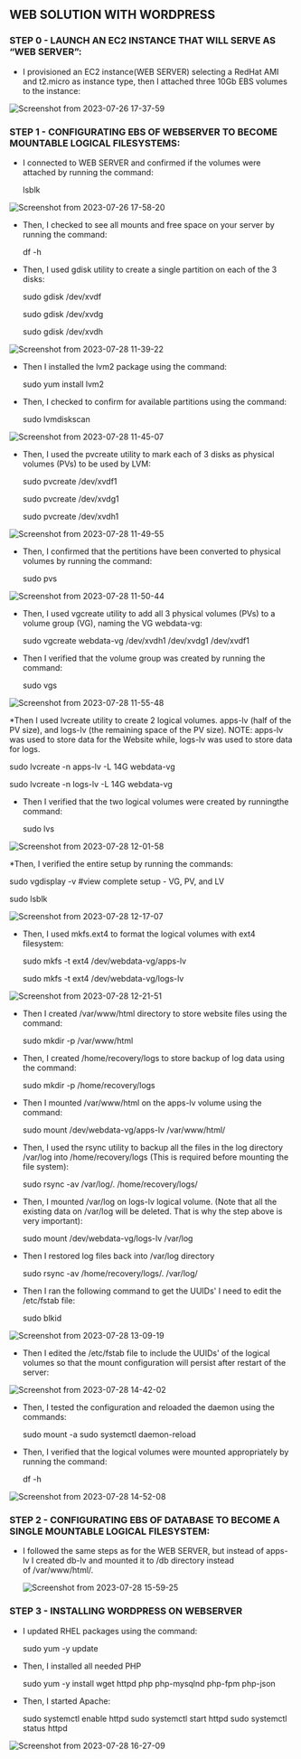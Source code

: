 ## WEB SOLUTION WITH WORDPRESS

### STEP 0 - LAUNCH AN EC2 INSTANCE THAT WILL SERVE AS “WEB SERVER”:
* I provisioned an EC2 instance(WEB SERVER) selecting a RedHat AMI and t2.micro as instance type, then I attached three 10Gb EBS volumes to the instance:
  
![Screenshot from 2023-07-26 17-37-59](https://github.com/AbooHamzah/darey.io-pbl/assets/108676700/9e490ac5-b562-41e5-8fea-d8ccc8602b1d)

  
### STEP 1 - CONFIGURATING EBS OF WEBSERVER TO BECOME MOUNTABLE LOGICAL FILESYSTEMS:

* I connected to WEB SERVER and confirmed if the volumes were attached by running the command:

  lsblk

![Screenshot from 2023-07-26 17-58-20](https://github.com/AbooHamzah/darey.io-pbl/assets/108676700/35625a6d-9673-46e6-94cc-f4d035846f73)

* Then, I checked to see all mounts and free space on your server by running the command:

  df -h

* Then, I used gdisk utility to create a single partition on each of the 3 disks:

  sudo gdisk /dev/xvdf
  
  sudo gdisk /dev/xvdg
  
  sudo gdisk /dev/xvdh

![Screenshot from 2023-07-28 11-39-22](https://github.com/AbooHamzah/darey.io-pbl/assets/108676700/1bef49a0-9b27-4691-a0b5-5862d3b9465e)

* Then I installed the lvm2 package using the command:

   sudo yum install lvm2

* Then, I checked to confirm for available partitions using the command:

  sudo lvmdiskscan

![Screenshot from 2023-07-28 11-45-07](https://github.com/AbooHamzah/darey.io-pbl/assets/108676700/c72424ac-8ca6-48f9-ad91-f4534fe5abe7)

* Then, I used the pvcreate utility to mark each of 3 disks as physical volumes (PVs) to be used by LVM:

  sudo pvcreate /dev/xvdf1
  
  sudo pvcreate /dev/xvdg1
  
  sudo pvcreate /dev/xvdh1


![Screenshot from 2023-07-28 11-49-55](https://github.com/AbooHamzah/darey.io-pbl/assets/108676700/277768cd-6183-4c25-9455-857c4019edeb)

* Then, I confirmed that the pertitions have been converted to physical volumes by running the command:

  sudo pvs
  
![Screenshot from 2023-07-28 11-50-44](https://github.com/AbooHamzah/darey.io-pbl/assets/108676700/8ff5afc1-fa82-43f4-af2c-b993e9644741)

* Then, I used vgcreate utility to add all 3 physical volumes (PVs) to a volume group (VG), naming the VG webdata-vg:

  sudo vgcreate webdata-vg /dev/xvdh1 /dev/xvdg1 /dev/xvdf1
  
* Then I verified that the volume group was created by running the command:

  sudo vgs
  
![Screenshot from 2023-07-28 11-55-48](https://github.com/AbooHamzah/darey.io-pbl/assets/108676700/08308e9f-2f1e-49cc-bcbd-c6972501425e)

*Then I used lvcreate utility to create 2 logical volumes. apps-lv (half of the PV size), and logs-lv  (the remaining space of the PV size). NOTE: apps-lv was used to store data for the Website while, logs-lv was used to store data for logs.

  sudo lvcreate -n apps-lv -L 14G webdata-vg

  sudo lvcreate -n logs-lv -L 14G webdata-vg

* Then I verified that the two logical volumes were created by runningthe command:

  sudo lvs

![Screenshot from 2023-07-28 12-01-58](https://github.com/AbooHamzah/darey.io-pbl/assets/108676700/5d9917a0-6bac-43c2-8961-d655810b5457)

*Then, I verified the entire setup by running the commands:

  sudo vgdisplay -v #view complete setup - VG, PV, and LV
  
  sudo lsblk

![Screenshot from 2023-07-28 12-17-07](https://github.com/AbooHamzah/darey.io-pbl/assets/108676700/dc962826-92cd-485a-8a71-164c015e42ea)

* Then, I used mkfs.ext4 to format the logical volumes with ext4 filesystem:
 
  sudo mkfs -t ext4 /dev/webdata-vg/apps-lv
  
  sudo mkfs -t ext4 /dev/webdata-vg/logs-lv

![Screenshot from 2023-07-28 12-21-51](https://github.com/AbooHamzah/darey.io-pbl/assets/108676700/196f4b9e-fc48-4d90-8f46-726135c552b5)

* Then I created /var/www/html directory to store website files using the command:

  sudo mkdir -p /var/www/html

* Then, I created /home/recovery/logs to store backup of log data using the command:

  sudo mkdir -p /home/recovery/logs

* Then I mounted /var/www/html on the apps-lv volume using the command:

  sudo mount /dev/webdata-vg/apps-lv /var/www/html/

* Then, I used the rsync utility to backup all the files in the log directory /var/log into /home/recovery/logs (This is required before mounting the file system):

  sudo rsync -av /var/log/. /home/recovery/logs/

* Then, I mounted /var/log on logs-lv logical volume. (Note that all the existing data on /var/log will be deleted.       That is why the step above is very important):
  
    sudo mount /dev/webdata-vg/logs-lv /var/log
  
*  Then I restored log files back into /var/log directory
 
    sudo rsync -av /home/recovery/logs/. /var/log/

*   Then I ran the following command to get the UUIDs' I need to edit the /etc/fstab file:

    sudo blkid
    
![Screenshot from 2023-07-28 13-09-19](https://github.com/AbooHamzah/darey.io-pbl/assets/108676700/eb5b4579-a7c4-490b-a335-f11933192cea)

*  Then I edited the /etc/fstab file to include the UUIDs' of the logical volumes so that the mount configuration will persist after restart of the server:

![Screenshot from 2023-07-28 14-42-02](https://github.com/AbooHamzah/darey.io-pbl/assets/108676700/eab450b6-5a68-4650-be17-6006d66d2182)

* Then, I tested the configuration and reloaded the daemon using the commands:

    sudo mount -a
    sudo systemctl daemon-reload
  
* Then, I verified that the logical volumes were mounted appropriately by running the command:

    df -h

![Screenshot from 2023-07-28 14-52-08](https://github.com/AbooHamzah/darey.io-pbl/assets/108676700/0609271f-0c2b-46f6-b2d4-b4c2a8d53dbc)

### STEP 2 - CONFIGURATING EBS OF DATABASE TO BECOME A SINGLE MOUNTABLE LOGICAL FILESYSTEM:

* I followed the same steps as for the WEB SERVER, but instead of apps-lv I created db-lv and mounted it to /db directory instead of /var/www/html/.

  ![Screenshot from 2023-07-28 15-59-25](https://github.com/AbooHamzah/darey.io-pbl/assets/108676700/1e06cab8-705b-494b-ae66-645f5c91d4de)

### STEP 3 - INSTALLING WORDPRESS ON WEBSERVER

* I updated RHEL packages using the command:
  
    sudo yum -y update
   
* Then, I installed all needed PHP

    sudo yum -y install wget httpd php php-mysqlnd php-fpm php-json

* Then, I started Apache:

  sudo systemctl enable httpd
  sudo systemctl start httpd
  sudo systemctl status httpd

![Screenshot from 2023-07-28 16-27-09](https://github.com/AbooHamzah/darey.io-pbl/assets/108676700/f47e836f-1278-4c8d-8223-e441dc7c03c4)


